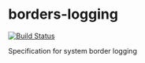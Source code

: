 # borders-logging

[![Build Status](https://travis-ci.org/actano/borders-logging.svg?branch=master)](https://travis-ci.org/actano/borders-logging)

Specification for system border logging
